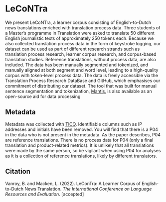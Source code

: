 # LeCoNTra

We present LeCoNTra, a learner corpus consisting of English-to-Dutch news translations enriched with translation process data. Three students of a Master’s programme in Translation were asked to translate 50 different English journalistic texts of approximately 250 tokens each. Because we also collected translation process data in the form of keystroke logging, our dataset can be used as part of different research strands such as translation process research, learner corpus research, and corpus-based translation studies. Reference translations, without process data, are also included. The data has been manually segmented and tokenized, and manually aligned at both segment and word level, leading to a high-quality corpus with token-level process data. The data is freely accessible via the Translation Process Research DataBase and GitHub, which emphasises our commitment of distributing our dataset. The tool that was built for manual sentence segmentation and tokenization, [Mantis](https://github.com/BramVanroy/mantis), is also available as an open-source aid for data processing


## Metadata

Metadata was collected with [TICQ](https://traco.uni-mainz.de/ticq/). Identifiable columns such as IP addresses and initials have been removed. You will find that there is a P04 in the data who is not present in the metadata. As the paper describes, P04 are reference translations. There is no process data for P04 (only a final translation and product-related metrics). It is unlikely that all translations were made by the same person, so be vigilant when using P04 for analyses as it is a collection of reference translations, likely by different translators.

## Citation

Vanroy, B. and Macken, L. (2022). LeConTra: A Learner Corpus of English-to-Dutch News Translation. *The International Conference on Language Resources and Evaluation*. \[accepted\]
